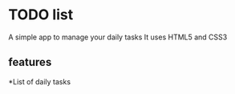 # TODO list
A simple app to manage your daily tasks
It uses HTML5 and CSS3

## features
*List of daily tasks